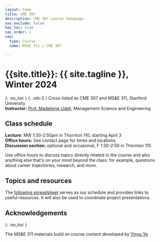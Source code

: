 ```yaml
---
layout: home
title: CME 307
description: CME 307 course homepage.
nav_exclude: false
has_toc: true
nav_order: 1
seo:
  type: Course
  name: MS&E 311 / CME 307

---
```


# {{site.title}}: {{ site.tagline }}, Winter 2024
{: .no_toc }
{: .mb-2 }
Cross-listed as CME 307 and MS&E 311, Stanford University <br>
**Instructor:** [Prof. Madeleine Udell](http://web.stanford.edu/~udell), Management Science and Engineering

<!-- 1. TOC
{:toc} -->

## Class schedule

**Lecture:** MW 1:30-2:50pm in Thornton 110, starting April 3 <br>
**Office hours:** See contact page for times and locations <br>
**Discussion section:** optional and occasional, F 1:30-2:50 in Thornton 110 <br>

Use office hours to discuss topics directly related to the course
and also anything else that's on your mind beyond the class: for example, 
questions about career trajectories, research, and more.

## Topics and resources

The [following spreadsheet](https://docs.google.com/spreadsheets/d/1PXv_sFkhz5jNAA765kgHanSPoILm2fHzzRNuOOJzpHM/edit#gid=0) 
serves as our schedule and provides links to useful resources.
It will also be used to coordinate project presentations.

## Acknowledgements
{: .no_toc }

The MS&E 311 materials build on course content developed by 
[Yinyu Ye](https://web.stanford.edu/~yyye/) 

